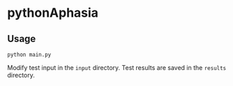 # pythonAphasia

## Usage

```
python main.py
```

Modify test input in the `input` directory. Test results are saved in the `results` directory.
